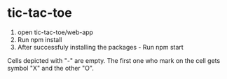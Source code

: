 # tic-tac-toe

1. open tic-tac-toe/web-app 
2. Run npm install 
3. After successfuly installing the packages - Run npm start

Cells depicted with "-" are empty. The first one who mark on the cell gets symbol "X" and the other "O". 
